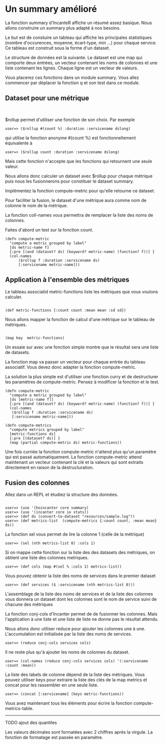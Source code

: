 Un summary amélioré
===============

La fonction summary d'IncanteR affiche un résumé assez basique. Nous allons construire un summary plus adapté à nos besoins.

Le but est de constuire un tableau qui affiche les principales statistiques (nombre d'occurences, moyenne, écart-type, min …) pour chaque service. Ce tableau est construit sous la forme d'un dataset.

Le structure de données est la suivante. Le dataset est une map qui comporte deux entrées, un vecteur contenant les noms de colonnes et une liste contenant les lignes. Chaque ligne est un vecteur de valeurs.

Vous placerez ces fonctions dans un module summary. Vous allez commencer par déplacer la fonction q et son test dans ce module.

Dataset pour une métrique
-------------------
<br>

$rollup permet d'utiliser une fonction de son choix. Par exemple

<pre><code>user=> ($rollup #(count %) :duration :servicename dslong)</code></pre>

qui utilise la fonction anonyme #(count %) est fonctionnellement équivalente à  

<pre><code>user=> ($rollup count :duration :servicename dslong)</code></pre>

Mais cette fonction n'accepte que les fonctions qui retournent une seule valeur.

Nous allons donc calculer un dataset avec $rollup pour chaque métrique puis nous les fusionnerons pour constituer le dataset summary. 

Implémentez la fonction compute-metric pour qu'elle retourne ce dataset.

Pour faciliter la fusion, le dataset d'une métrique aura comme nom de colonne le nom de la métrique. 

La fonction coll-names vous permettra de remplacer la liste des noms de colonnes.

Faites d'abord un test sur la fonction count.

<pre><code>(defn compute-metric
  "compute a metric grouped by label"
  [ds metric-name f]
  {:pre [(and (dataset? ds) (keyword? metric-name) (function? f))] } 
  (col-names 
      ($rollup f :duration :servicename ds)    
      [:servicename metric-name])) </code></pre>



Application à l'ensemble des métriques
-------------------

Le tableau associatid metric-functions liste les métriques que vous voulons calculer. 
<pre><code>
(def metric-functions {:count count :mean mean :sd sd})
</pre></code>

Nous allons mapper la fonction de calcul d'une métrique sur le tableau de métriques. 

<pre><code>
(map key  metric-functions)
</code></pre>

Un essaie sur avec une fonction simple montre que le résultat sera une liste de datasets.

La fonction map va passer un vecteur pour chaque entrée du tableau associatif. Vous devez donc adapter la fonction compute-metric.

La solution la plus simple est d'utiliser une fonction curry et de destructurer les paramètres de compute-metric. Pensez à modificer la fonction et le test.

<pre><code>(defn compute-metric
  "compute a metric grouped by label"
  [ds [metric-name f]]
  {:pre [(and (dataset? ds) (keyword? metric-name) (function? f))] } 
  (col-names
   ($rollup f :duration :servicename ds)
   [:servicename metric-name])) 

(defn compute-metrics
  "compute metrics grouped by label"
  [metric-functions ds]
  {:pre [(dataset? ds)] } 
  (map (partial compute-metric ds) metric-functions))
</code></pre>

Une fois curriée la fonction compute-metric n'attend plus qu'un paramètre qui est passé automatiquement.
La fonction compute-metric attend maintenant un vecteur contenant la clé et la valeurs qui sont extraits directement en raison de la déstructuration.

Fusion des colonnes 
-------------------

Allez dans un REPL et étudiez la structure des données.

<pre><code>
user=> (use '(hoincanter core summary)
user=> (use '(incanter core io stats))
user=> (def ds (convert-to-dataset "resources/sample.log"))
user=> (def metrics-list  (compute-metrics {:count count, :mean mean} ds))
</code></pre>

La fonction sel vous permet de lire la colonne 1 (celle de la métrique)

<pre><code>user=> (sel (nth metrics-list 0) :cols 1)
</code></pre>

Si on mappe cette fonction sur la liste des des datasets des métriques, on obtient une liste des colonnes metriques.

<pre><code>user=> (def cols (map #(sel % :cols 1) metrics-list))
</code></pre>

Vous pouvez obtenir la liste des noms de services dans le premier dataset

<pre><code>user=> (def services ($ :servicename (nth metrics-list 0)))
</code></pre>

L'assemblage de la liste des noms de services et de la liste des colonnes vous donnera un dataset dont les colonnes sont le nom de service suivi de chacune des métriques

La fonction conj-cols d'Incanter permet de de fusionner les colonnes. Mais l'application à une liste et une liste de liste ne donne pas le résultat attendu. 

Nous allons donc utiliser reduce pour ajouter les colonnes une à une. L'accumulation est initialisée par la liste des noms de services.


<pre><code>user=> (reduce conj-cols services cols)
</code></pre>

Il ne reste plus qu'à ajouter les noms de colonnes du dataset.

<pre><code>user=> (col-names (reduce conj-cols services cols) '(:servicename :count :mean))
</code></pre>

La liste des labels de colonne dépend de la liste des métriques. Vous pouvez utiliser keys pour extraire la liste des clés de la map metrics et concat pour les rassembler en une seule liste.
  
<pre><code>user=> (concat [:servicename] (keys metric-functions))
</code></pre>

Vous avez maintenant tous les éléments pour écrire la fonction compute-metrics-table.

----
TODO ajout des quantiles 

Les valeurs décimales sont formatées avec 2 chiffres après la virgule. La fonction de formatage est passée en paramètre.


# 

